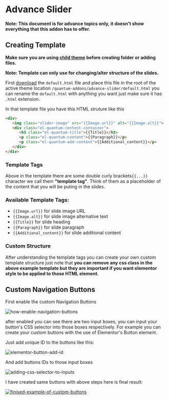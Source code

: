 # Advance Slider

**Note: This document is for advance topics only, it doesn't show everything that this addon has to offer.**

## Creating Template

**Make sure you are using [child theme](https://developer.wordpress.org/themes/advanced-topics/child-themes/) before creating folder or adding files.**

**Note: Template can only use for changing/alter structure of the slides.**

First [download](https://github.com/abhy12/quantum-addons/blob/master/templates/advance-slider/default.html) the ``default.html`` file and place this file in the root of the active theme location ``/quantum-addons/advance-slider/default.html`` you can rename the ``default.html`` with anything you want just make sure it has ``.html`` extension.

In that template file you have this HTML struture like this
```html
<div>
   <img class="slider-image" src="{{Image.url}}" alt="{{Image.alt}}">
   <div class="el-quantum-content-container">
      <h3 class="el-quantum-title">{{Title}}</h3>
      <p class="el-quantum-content">{{Paragraph}}</p>
      <p class="el-quantum-add-content">{{Additional_content}}</p>
   </div>
</div>
```

### Template Tags

Above in the template there are some double curly brackets``{{...}}`` character we call them **"template tag"**. Think of them as a placeholder of the content that you will be puting in the slides.

### Available Template Tags:

- ``{{Image.url}}`` for slide image URL
- ``{{Image.alt}}`` for slide image alternative text
- ``{{Title}}`` for slide heading
- ``{{Paragraph}}`` for slide paragraph
- ``{{Additional_content}}`` for slide additional content

### Custom Structure

After understanding the template tags you can create your own custom template structure just note that **you can remove any css class in the above example template but they are important if you want elementor style to be applied to those HTML element.**

## Custom Navigation Buttons

First enable the custom Navigation Buttons

![how-enable-navigation-buttons](https://user-images.githubusercontent.com/98876719/246651950-273cc61a-2483-49a0-9c95-518ffc86bac4.png)

after enabled you can see there are two input boxes, you can input your button's CSS selector into those boxes respectively.
For example you can create your custom buttons with the use of Elementor's Button element.

Just add unique ID to the buttons like this:

![elementor-button-add-id](https://user-images.githubusercontent.com/98876719/246652784-e7ab2c99-4cbf-458e-ad38-c89ce6106914.png)

And add buttons IDs to those input boxes

![adding-css-selector-to-inputs](https://user-images.githubusercontent.com/98876719/246653491-682c7e73-7b69-4550-bc24-b805297dd815.png)

I have created same buttons with above steps here is final result:

[![finised-example-of-custom-buttons](https://user-images.githubusercontent.com/98876719/246653957-d7a9603c-748f-436b-b42b-97b5dd3d60b0.png)](https://user-images.githubusercontent.com/98876719/246654370-455c1e0f-f9b7-4533-9e18-8f7b294b6c3e.mp4)
